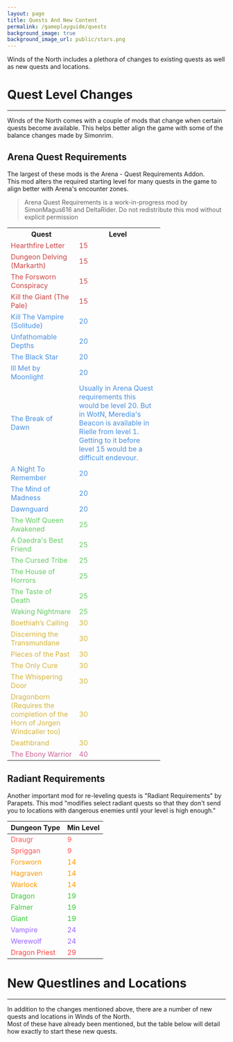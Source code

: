 ```yaml
---
layout: page
title: Quests And New Content
permalink: /gameplayguide/quests
background_image: true
background_image_url: public/stars.png
---
```


Winds of the North includes a plethora of changes to existing quests as well as new quests and locations.

# Quest Level Changes

<div class="centerdiv">
  <hr class="thin-hr">
</div>

Winds of the North comes with a couple of mods that change when certain quests become available. This helps better align the game with some of the balance changes made by Simonrim.

## Arena Quest Requirements
The largest of these mods is the Arena - Quest Requirements Addon.\
This mod alters the required starting level for many quests in the game to align better with Arena's encounter zones.
> Arena Quest Requirements is a work-in-progress mod by SimonMagus616 and DeltaRider. Do not redistribute this mod without explicit permission

<div class="centerdiv">
<table style="width: 70%;">
    <tr>
        <th>Quest</th>
        <th>Level</th>
    </tr>
    <tr style="color: #cc4444;">
        <td>Hearthfire Letter</td>
        <td>15</td>
    </tr>
    <tr style="color: #cc4444;">
        <td>Dungeon Delving (Markarth)</td>
        <td>15</td>
    </tr>
    <tr style="color: #cc4444;">
        <td>The Forsworn Conspiracy</td>
        <td>15</td>
    </tr>
    <tr style="color: #cc4444;">
        <td>Kill the Giant (The Pale)</td>
        <td>15</td>
    </tr>
    <tr style="color: #4a90e2;">
        <td>Kill The Vampire (Solitude)</td>
        <td>20</td>
    </tr>
    <tr style="color: #4a90e2;">
        <td>Unfathomable Depths</td>
        <td>20</td>
    </tr>
    <tr style="color: #4a90e2;">
        <td>The Black Star</td>
        <td>20</td>
    </tr>
    <tr style="color: #4a90e2;">
        <td>Ill Met by Moonlight</td>
        <td>20</td>
    </tr>
    <tr style="color: #4a90e2;">
        <td>The Break of Dawn</td>
        <td>Usually in Arena Quest requirements this would be level 20. But in WotN, Meredia's Beacon is available in Rielle from level 1. Getting to it before level 15 would be a difficult endevour.</td>
    </tr>
    <tr style="color: #4a90e2;">
        <td>A Night To Remember</td>
        <td>20</td>
    </tr>
    <tr style="color: #4a90e2;">
        <td>The Mind of Madness</td>
        <td>20</td>
    </tr>
    <tr style="color: #4a90e2;">
        <td>Dawnguard</td>
        <td>20</td>
    </tr>
    <tr style="color: #66cc66;">
        <td>The Wolf Queen Awakened</td>
        <td>25</td>
    </tr>
    <tr style="color: #66cc66;">
        <td>A Daedra's Best Friend</td>
        <td>25</td>
    </tr>
    <tr style="color: #66cc66;">
        <td>The Cursed Tribe</td>
        <td>25</td>
    </tr>
    <tr style="color: #66cc66;">
        <td>The House of Horrors</td>
        <td>25</td>
    </tr>
    <tr style="color: #66cc66;">
        <td>The Taste of Death</td>
        <td>25</td>
    </tr>
    <tr style="color: #66cc66;">
        <td>Waking Nightmare</td>
        <td>25</td>
    </tr>
    <tr style="color: #d4b53f;">
        <td>Boethiah’s Calling</td>
        <td>30</td>
    </tr>
    <tr style="color: #d4b53f;">
        <td>Discerning the Transmundane</td>
        <td>30</td>
    </tr>
    <tr style="color: #d4b53f;">
        <td>Pieces of the Past</td>
        <td>30</td>
    </tr>
    <tr style="color: #d4b53f;">
        <td>The Only Cure</td>
        <td>30</td>
    </tr>
    <tr style="color: #d4b53f;">
        <td>The Whispering Door</td>
        <td>30</td>
    </tr>
    <tr style="color: #d4b53f;">
        <td>Dragonborn (Requires the completion of the Horn of Jorgen Windcaller too)</td>
        <td>30</td>
    </tr>
    <tr style="color: #d4b53f;">
        <td>Deathbrand</td>
        <td>30</td>
    </tr>
    <tr style="color: #cc6699;">
        <td>The Ebony Warrior</td>
        <td>40</td>
    </tr>
</table>
</div>

## Radiant Requirements

Another important mod for re-leveling quests is "Radiant Requirements" by Parapets. This mod "modifies select radiant quests so that they don't send you to locations with dangerous enemies until your level is high enough."

<div class="centerdiv">
    <table style="width: 50%;">
    <thead>
        <tr>
        <th>Dungeon Type</th>
        <th>Min Level</th>
        </tr>
    </thead>
    <tbody>
        <tr style="color: #ff5555;">
        <td>Draugr</td>
        <td>9</td>
        </tr>
        <tr style="color: #ff5555;">
        <td>Spriggan</td>
        <td>9</td>
        </tr>
        <tr style="color: #ff9900;">
        <td>Forsworn</td>
        <td>14</td>
        </tr>
        <tr style="color: #ff9900;">
        <td>Hagraven</td>
        <td>14</td>
        </tr>
        <tr style="color: #ff9900;">
        <td>Warlock</td>
        <td>14</td>
        </tr>
        <tr style="color: #33cc33;">
        <td>Dragon</td>
        <td>19</td>
        </tr>
        <tr style="color: #33cc33;">
        <td>Falmer</td>
        <td>19</td>
        </tr>
        <tr style="color: #33cc33;">
        <td>Giant</td>
        <td>19</td>
        </tr>
        <tr style="color: #9966ff;">
        <td>Vampire</td>
        <td>24</td>
        </tr>
        <tr style="color: #9966ff;">
        <td>Werewolf</td>
        <td>24</td>
        </tr>
        <tr style="color: #ff4444;">
        <td>Dragon Priest</td>
        <td>29</td>
        </tr>
    </tbody>
    </table>
</div>

# New Questlines and Locations

<div class="centerdiv">
  <hr class="thin-hr">
</div>

In addition to the changes mentioned above, there are a number of new quests and locations in Winds of the North.\
Most of these have already been mentioned, but the table below will detail how exactly to start these new quests. 